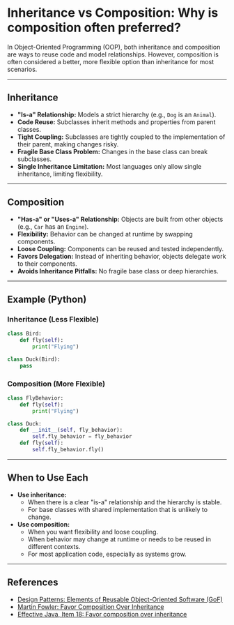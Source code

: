 # Inheritance vs Composition: Why is composition often preferred?

In Object-Oriented Programming (OOP), both inheritance and composition are ways to reuse code and model relationships. However, composition is often considered a better, more flexible option than inheritance for most scenarios.

---

## Inheritance
- **"Is-a" Relationship:** Models a strict hierarchy (e.g., `Dog` is an `Animal`).
- **Code Reuse:** Subclasses inherit methods and properties from parent classes.
- **Tight Coupling:** Subclasses are tightly coupled to the implementation of their parent, making changes risky.
- **Fragile Base Class Problem:** Changes in the base class can break subclasses.
- **Single Inheritance Limitation:** Most languages only allow single inheritance, limiting flexibility.

---

## Composition
- **"Has-a" or "Uses-a" Relationship:** Objects are built from other objects (e.g., `Car` has an `Engine`).
- **Flexibility:** Behavior can be changed at runtime by swapping components.
- **Loose Coupling:** Components can be reused and tested independently.
- **Favors Delegation:** Instead of inheriting behavior, objects delegate work to their components.
- **Avoids Inheritance Pitfalls:** No fragile base class or deep hierarchies.

---

## Example (Python)
### Inheritance (Less Flexible)
```python
class Bird:
    def fly(self):
        print("Flying")

class Duck(Bird):
    pass
```

### Composition (More Flexible)
```python
class FlyBehavior:
    def fly(self):
        print("Flying")

class Duck:
    def __init__(self, fly_behavior):
        self.fly_behavior = fly_behavior
    def fly(self):
        self.fly_behavior.fly()
```

---

## When to Use Each
- **Use inheritance:**
  - When there is a clear "is-a" relationship and the hierarchy is stable.
  - For base classes with shared implementation that is unlikely to change.
- **Use composition:**
  - When you want flexibility and loose coupling.
  - When behavior may change at runtime or needs to be reused in different contexts.
  - For most application code, especially as systems grow.

---

## References
- [Design Patterns: Elements of Reusable Object-Oriented Software (GoF)](https://en.wikipedia.org/wiki/Design_Patterns)
- [Martin Fowler: Favor Composition Over Inheritance](https://martinfowler.com/bliki/CompositionOverInheritance.html)
- [Effective Java, Item 18: Favor composition over inheritance](https://www.oreilly.com/library/view/effective-java-3rd/9780134686097/) 